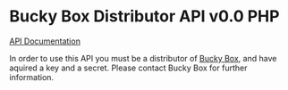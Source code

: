# Bucky Box Distributor API v0.0 PHP

[API Documentation](https://api.buckybox.co.nz/docs/v0.0)

In order to use this API you must be a distributor of [Bucky Box](https://buckybox.com), 
and have aquired a key and a secret. Please contact Bucky Box for further information.
